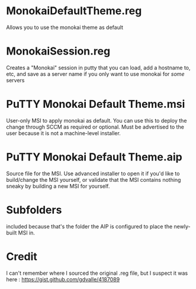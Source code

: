 # MonokaiDefaultTheme.reg
Allows you to use the monokai theme as default

# MonokaiSession.reg
Creates a "Monokai" session in putty that you can load, add a hostname to, etc, and save as a server name if you only want to use monokai for _some_ servers

# PuTTY Monokai Default Theme.msi
User-only MSI to apply monokai as default. You can use this to deploy the change through SCCM as required or optional. Must be advertised to the user because it is not a machine-level installer.

# PuTTY Monokai Default Theme.aip
Source file for the MSI. Use advanced installer to open it if you'd like to build/change the MSI yourself, or validate that the MSI contains nothing sneaky by building a new MSI for yourself.

# Subfolders
included because that's the folder the AIP is configured to place the newly-built MSI in.

# Credit
I can't remember where I sourced the original .reg file, but I suspect it was here : https://gist.github.com/gdvalle/4187089
